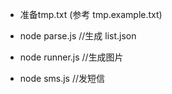 

- 准备tmp.txt (参考 tmp.example.txt)

-  node parse.js  //生成 list.json

-  node runner.js //生成图片

-  node sms.js //发短信
